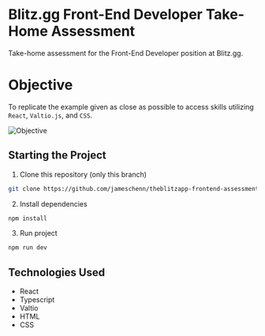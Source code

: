 # Blitz.gg Front-End Developer Take-Home Assessment

Take-home assessment for the Front-End Developer position at Blitz.gg.

# Objective

To replicate the example given as close as possible to access skills utilizing `React`, `Valtio.js`, and `CSS`.

![Objective](https://raw.githubusercontent.com/theblitzapp/take-home-assessment/main/assets/objective.png)

## Starting the Project

1. Clone this repository (only this branch)
```bash
git clone https://github.com/jameschenn/theblitzapp-frontend-assessment.git
```
2. Install dependencies
```bash
npm install
```
3. Run project
```bash
npm run dev
```

## Technologies Used
- React
- Typescript
- Valtio
- HTML 
- CSS
